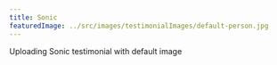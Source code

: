 ```yaml
---
title: Sonic
featuredImage: ../src/images/testimonialImages/default-person.jpg
---
```

Uploading Sonic testimonial with default image
